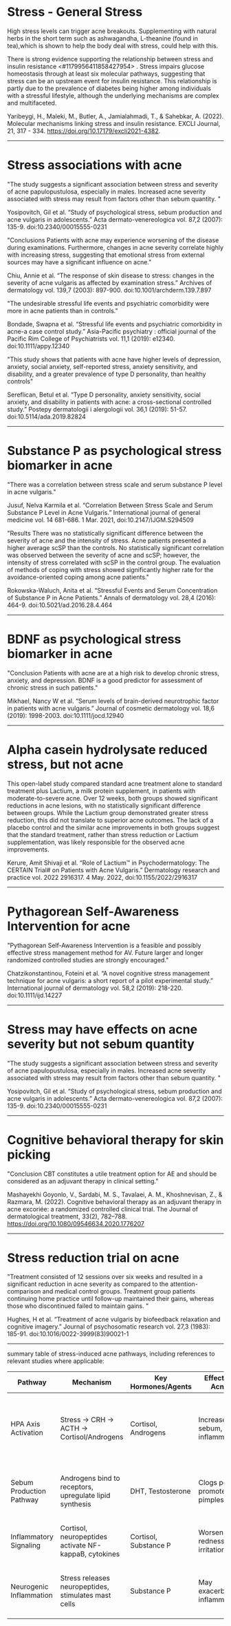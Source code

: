# Stress - General Stress

High stress levels can trigger acne breakouts. Supplementing with natural herbs in the short term such as ashwagandha, L-theanine (found in tea),which is shown to help the body deal with stress, could help with this.

There is strong evidence supporting the relationship between stress and insulin resistance <#1179956411858427954> . Stress impairs glucose homeostasis through at least six molecular pathways, suggesting that stress can be an upstream event for insulin resistance. This relationship is partly due to the prevalence of diabetes being higher among individuals with a stressful lifestyle, although the underlying mechanisms are complex and multifaceted.

Yaribeygi, H., Maleki, M., Butler, A., Jamialahmadi, T., & Sahebkar, A. (2022). Molecular mechanisms linking stress and insulin resistance. EXCLI Journal, 21, 317 - 334. https://doi.org/10.17179/excli2021-4382.

---

# Stress associations with acne

"The study suggests a significant association between stress and severity of acne papulopustulosa, especially in males. Increased acne severity associated with stress may result from factors other than sebum quantity. "

Yosipovitch, Gil et al. “Study of psychological stress, sebum production and acne vulgaris in adolescents.” Acta dermato-venereologica vol. 87,2 (2007): 135-9. doi:10.2340/00015555-0231

"Conclusions  Patients with acne may experience worsening of the disease during examinations. Furthermore, changes in acne severity correlate highly with increasing stress, suggesting that emotional stress from external sources may have a significant influence on acne."

Chiu, Annie et al. “The response of skin disease to stress: changes in the severity of acne vulgaris as affected by examination stress.” Archives of dermatology vol. 139,7 (2003): 897-900. doi:10.1001/archderm.139.7.897

"The undesirable stressful life events and psychiatric comorbidity were more in acne patients than in controls."

Bondade, Swapna et al. “Stressful life events and psychiatric comorbidity in acne-a case control study.” Asia-Pacific psychiatry : official journal of the Pacific Rim College of Psychiatrists vol. 11,1 (2019): e12340. doi:10.1111/appy.12340

"This study shows that patients with acne have higher levels of depression, anxiety, social anxiety, self-reported stress, anxiety sensitivity, and disability, and a greater prevalence of type D personality, than healthy controls"

Sereflican, Betul et al. “Type D personality, anxiety sensitivity, social anxiety, and disability in patients with acne: a cross-sectional controlled study.” Postepy dermatologii i alergologii vol. 36,1 (2019): 51-57. doi:10.5114/ada.2019.82824

---

# Substance P as psychological stress biomarker in acne
"There was a correlation between stress scale and serum substance P level in acne vulgaris."

Jusuf, Nelva Karmila et al. “Correlation Between Stress Scale and Serum Substance P Level in Acne Vulgaris.” International journal of general medicine vol. 14 681-686. 1 Mar. 2021, doi:10.2147/IJGM.S294509

"Results
There was no statistically significant difference between the severity of acne and the intensity of stress. Acne patients presented a higher average scSP than the controls. No statistically significant correlation was observed between the severity of acne and scSP; however, the intensity of stress correlated with scSP in the control group. The evaluation of methods of coping with stress showed significantly higher rate for the avoidance-oriented coping among acne patients."

Rokowska-Waluch, Anita et al. “Stressful Events and Serum Concentration of Substance P in Acne Patients.” Annals of dermatology vol. 28,4 (2016): 464-9. doi:10.5021/ad.2016.28.4.464

---

# BDNF as psychological stress biomarker in acne

"Conclusion
Patients with acne are at a high risk to develop chronic stress, anxiety, and depression. BDNF is a good predictor for assessment of chronic stress in such patients."

Mikhael, Nancy W et al. “Serum levels of brain-derived neurotrophic factor in patients with acne vulgaris.” Journal of cosmetic dermatology vol. 18,6 (2019): 1998-2003. doi:10.1111/jocd.12940

---

# Alpha casein hydrolysate reduced stress, but not acne
This open-label study compared standard acne treatment alone to standard treatment plus Lactium, a milk protein supplement, in patients with moderate-to-severe acne. Over 12 weeks, both groups showed significant reductions in acne lesions, with no statistically significant difference between groups. While the Lactium group demonstrated greater stress reduction, this did not translate to superior acne outcomes. The lack of a placebo control and the similar acne improvements in both groups suggest that the standard treatment, rather than stress reduction or Lactium supplementation, was likely responsible for the observed acne improvements.

Kerure, Amit Shivaji et al. “Role of Lactium™ in Psychodermatology: The CERTAIN Trial# on Patients with Acne Vulgaris.” Dermatology research and practice vol. 2022 2916317. 4 May. 2022, doi:10.1155/2022/2916317

---

# Pythagorean Self-Awareness Intervention for acne
"Pythagorean Self-Awareness Intervention is a feasible and possibly effective stress management method for AV. Future larger and longer randomized controlled studies are strongly encouraged."

Chatzikonstantinou, Foteini et al. “A novel cognitive stress management technique for acne vulgaris: a short report of a pilot experimental study.” International journal of dermatology vol. 58,2 (2019): 218-220. doi:10.1111/ijd.14227

---

# Stress may have effects on acne severity but not sebum quantity
"The study suggests a significant association between stress and severity of acne papulopustulosa, especially in males. Increased acne severity associated with stress may result from factors other than sebum quantity. "

Yosipovitch, Gil et al. “Study of psychological stress, sebum production and acne vulgaris in adolescents.” Acta dermato-venereologica vol. 87,2 (2007): 135-9. doi:10.2340/00015555-0231

---

# Cognitive behavioral therapy for skin picking
"Conclusion
CBT constitutes a utile treatment option for AE and should be considered as an adjuvant therapy in clinical setting."

Mashayekhi Goyonlo, V., Sardabi, M. S., Tavalaei, A. M., Khoshnevisan, Z., & Razmara, M. (2022). Cognitive behavioral therapy as an adjuvant therapy in acne excoriée: a randomized controlled clinical trial. The Journal of dermatological treatment, 33(2), 782–788. https://doi.org/10.1080/09546634.2020.1776207

---

# Stress reduction trial on acne
"Treatment consisted of 12 sessions over six weeks and resulted in a significant reduction in acne severity as compared to the attention-comparison and medical control groups. Treatment group patients continuing home practice until follow-up maintained their gains, whereas those who discontinued failed to maintain gains. "

Hughes, H et al. “Treatment of acne vulgaris by biofeedback relaxation and cognitive imagery.” Journal of psychosomatic research vol. 27,3 (1983): 185-91. doi:10.1016/0022-3999(83)90021-1

---

summary table of stress-induced acne pathways, including references to relevant studies where applicable:

| **Pathway**                  | **Mechanism**                                      | **Key Hormones/Agents** | **Effect on Acne**            | **Supporting Studies**                                                                 |
|------------------------------|---------------------------------------------------|-------------------------|-------------------------------|---------------------------------------------------------------------------------------|
| HPA Axis Activation          | Stress → CRH → ACTH → Cortisol/Androgens          | Cortisol, Androgens     | Increases sebum, inflammation | [Stress and Acne in Female Medical Students](https://pmc.ncbi.nlm.nih.gov/articles/PMC5722010/), [Psychological Stress on Acne](https://pubmed.ncbi.nlm.nih.gov/28871928/) |
| Sebum Production Pathway     | Androgens bind to receptors, upregulate lipid synthesis | DHT, Testosterone       | Clogs pores, promotes pimples | [Hormonal Factors in Acne Vulgaris](https://www.ncbi.nlm.nih.gov/pmc/articles/PMC9777314/), [Stress and Skin Disease](https://jamanetwork.com/journals/jamadermatology/fullarticle/479409) |
| Inflammatory Signaling       | Cortisol, neuropeptides activate NF-kappaB, cytokines | Cortisol, Substance P   | Worsens redness, irritation   | [The Impact of Psychological Stress on Acne](https://pubmed.ncbi.nlm.nih.gov/28871928/), [Stress and Acne](https://www.healthline.com/health/stress-acne) |
| Neurogenic Inflammation      | Stress releases neuropeptides, stimulates mast cells | Substance P             | May exacerbate inflammation   | [Exploring Stress and Acne](https://pmc.ncbi.nlm.nih.gov/articles/PMC5903830/), [Psychological Stress Review](https://pubmed.ncbi.nlm.nih.gov/28871928/) |
